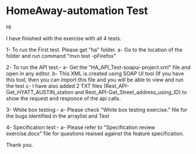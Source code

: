 # HomeAway-automation Test

Hi 

I have finished with the exercise with all 4 tests.

1- To run the First test. Please get "ha" folder.
  a- Go to the location of the folder and run command "mvn test -pFirefox"

2- To run the API test:-
  a- Get the "HA_API_Test-soapui-project.xml" file and open in any editor.
  b- This XML is created using SOAP UI tool (If you have this tool, then you can import this file and you will be able to view and run the test
  c- I have also added 2 TXT files (Rest_API-Get_HYATT_AUSTIN_station and Rest_API-Get_Street_address_using_ID) to show the request and responce of the api calls.
  
3- White box testing:-
  a- Please check "White box testing exercise." file for the bugs identified in the arraylist and Test
  
4- Specification test:-
  a- Please refer to "Specification review exercise.docx" file for questions reaised against the feature specification.
  
Thank you.
